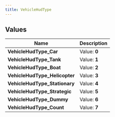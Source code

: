 ```yaml
---
title: VehicleHudType
---
```


## Values
| Name | Description |
| ---- | ----------- |
| **VehicleHudType_Car** | Value: **0** |
| **VehicleHudType_Tank** | Value: **1** |
| **VehicleHudType_Boat** | Value: **2** |
| **VehicleHudType_Helicopter** | Value: **3** |
| **VehicleHudType_Stationary** | Value: **4** |
| **VehicleHudType_Strategic** | Value: **5** |
| **VehicleHudType_Dummy** | Value: **6** |
| **VehicleHudType_Count** | Value: **7** |

